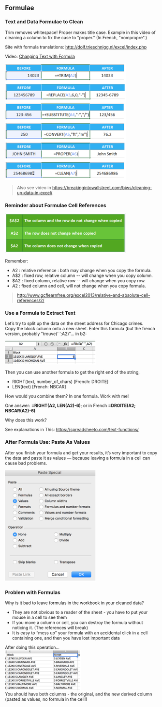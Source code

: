 
## Formulae

### Text and Data Formulae to Clean

Trim removes whitespace!
Proper makes title case.  Example in this video of cleaning a column to fix the case to "proper." (In French, "nompropre".)

Site with formula translations: http://dolf.trieschnigg.nl/excel/index.php

Video: [Changing Text with Formula](https://youtu.be/RoWn9s-lo_M)

<img src="week1_pic/formulae.png" width="400" height="385">    

> Also see video in https://breakingintowallstreet.com/biws/cleaning-up-data-in-excel/ 

### Reminder about Formulae Cell References

<img src="week1_pic/references.png" width="400" height="132">

Remember:
  * A2 : relative reference : both may change when you copy the formula.
  * A$2 : fixed row, relative column -- will change when you copy column.
  * $A2 : fixed column, relative row -- will change when you copy row.
  * $A$2 : fixed column and cell, will not change when you copy formula.

> http://www.gcflearnfree.org/excel2013/relative-and-absolute-cell-references/2/


### Use a Formula to Extract Text

Let’s try to split up the data on the street address for Chicago crimes.  
Copy the block column onto a new sheet. Enter this formula (but the french version, probably "trouve(‘ ‘;A2)"... in b2:  

<img src="week1_pic/find.png" width="300" height="79">

Then you can use another formula to get the right end of the string,

* RIGHT(text, number_of_chars) [French: DROITE]
* LEN(text)  [French: NBCAR]

How would you combine them?  In one formula. Work with me!

One answer:  **=RIGHT(A2, LEN(A2)-6)**; or in French **=DROITE(A2; NBCAR(A2)-6)**

Why does this work?

See explanations in This: https://spreadsheeto.com/text-functions/


### After Formula Use: Paste As Values  

After you finish your formula and get your results, it’s very important to copy the data and paste it as values — because leaving a formula in a cell can cause bad problems.


<img src="week1_pic/paste.png" width="300" height="368">  

### Problem with Formulas

Why is it bad to leave formulas in the workbook in your cleaned data?

  * They are not obvious to a reader of the sheet - you have to put your mouse in a cell to see them
  * If you move a column or cell, you can destroy the formula without noticing it. (The references will break)
  * It is easy to “mess up” your formula with an accidental click in a cell containing one, and then you have lost important data

After doing this operation...  
<img src="week1_pic/street_col.png" width="250" height="134">    
You should have both columns - the original, and the new derived column (pasted as values, no formula in the cell!)
